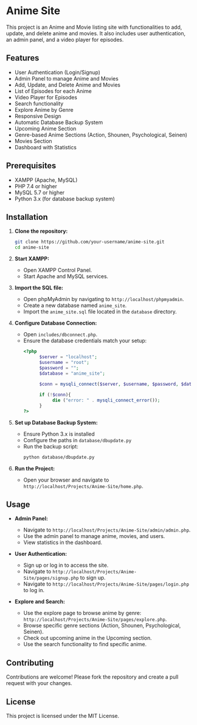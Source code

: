 # Anime Site

This project is an Anime and Movie listing site with functionalities to add, update, and delete anime and movies. It also includes user authentication, an admin panel, and a video player for episodes.

## Features

- User Authentication (Login/Signup)
- Admin Panel to manage Anime and Movies
- Add, Update, and Delete Anime and Movies
- List of Episodes for each Anime
- Video Player for Episodes
- Search functionality 
- Explore Anime by Genre
- Responsive Design
- Automatic Database Backup System
- Upcoming Anime Section
- Genre-based Anime Sections (Action, Shounen, Psychological, Seinen)
- Movies Section
- Dashboard with Statistics

## Prerequisites

- XAMPP (Apache, MySQL)
- PHP 7.4 or higher
- MySQL 5.7 or higher
- Python 3.x (for database backup system)

## Installation

1. **Clone the repository:**
    ```bash
    git clone https://github.com/your-username/anime-site.git
    cd anime-site
    ```

2. **Start XAMPP:**
    - Open XAMPP Control Panel.
    - Start Apache and MySQL services.

3. **Import the SQL file:**
    - Open phpMyAdmin by navigating to `http://localhost/phpmyadmin`.
    - Create a new database named `anime_site`.
    - Import the `anime_site.sql` file located in the `database` directory.

4. **Configure Database Connection:**
    - Open `includes/dbconnect.php`.
    - Ensure the database credentials match your setup:
      ```php
      <?php 
            $server = "localhost";
            $username = "root";
            $password = "";
            $database = "anime_site";

            $conn = mysqli_connect($server, $username, $password, $database);
            
            if (!$conn){
                 die ("error: " . mysqli_connect_error());
            }
      ?>
      ```

5. **Set up Database Backup System:**
    - Ensure Python 3.x is installed
    - Configure the paths in `database/dbupdate.py`
    - Run the backup script:
      ```bash
      python database/dbupdate.py
      ```

6. **Run the Project:**
    - Open your browser and navigate to `http://localhost/Projects/Anime-Site/home.php`.

## Usage

- **Admin Panel:**
  - Navigate to `http://localhost/Projects/Anime-Site/admin/admin.php`.
  - Use the admin panel to manage anime, movies, and users.
  - View statistics in the dashboard.

- **User Authentication:**
  - Sign up or log in to access the site.
  - Navigate to `http://localhost/Projects/Anime-Site/pages/signup.php` to sign up.
  - Navigate to `http://localhost/Projects/Anime-Site/pages/login.php` to log in.

- **Explore and Search:**
  - Use the explore page to browse anime by genre: `http://localhost/Projects/Anime-Site/pages/explore.php`.
  - Browse specific genre sections (Action, Shounen, Psychological, Seinen).
  - Check out upcoming anime in the Upcoming section.
  - Use the search functionality to find specific anime.

## Contributing

Contributions are welcome! Please fork the repository and create a pull request with your changes.

## License

This project is licensed under the MIT License.
